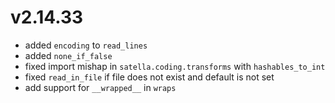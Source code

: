 # v2.14.33

* added `encoding` to `read_lines`
* added `none_if_false`
* fixed import mishap in `satella.coding.transforms` with `hashables_to_int`
* fixed `read_in_file` if file does not exist and default is not set
* add support for `__wrapped__` in `wraps`
